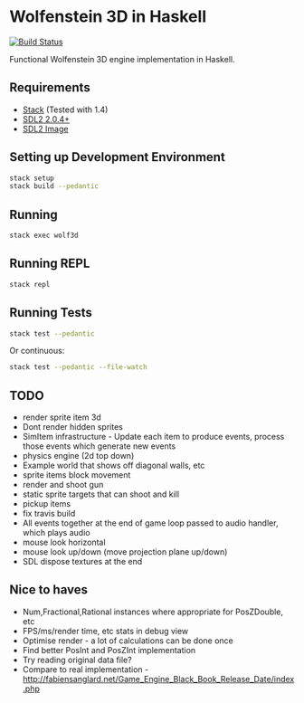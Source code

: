 # Wolfenstein 3D in Haskell

[![Build Status](https://travis-ci.org/danielholmes/wolf3d-haskell.svg?branch=master)](https://travis-ci.org/danielholmes/wolf3d-haskell)

Functional Wolfenstein 3D engine implementation in Haskell.


## Requirements

 - [Stack](https://www.haskellstack.org) (Tested with 1.4)
 - [SDL2 2.0.4+](https://www.libsdl.org/)
 - [SDL2 Image](https://www.libsdl.org/projects/SDL_image/)


## Setting up Development Environment

```bash
stack setup
stack build --pedantic
```


## Running

```bash
stack exec wolf3d
```


## Running REPL

```bash
stack repl
```


## Running Tests

```bash
stack test --pedantic
```

Or continuous:

```bash
stack test --pedantic --file-watch
```


## TODO

 - render sprite item 3d
 - Dont render hidden sprites
 - SimItem infrastructure - Update each item to produce events, process those events which generate new events
 - physics engine (2d top down)
 - Example world that shows off diagonal walls, etc
 - sprite items block movement
 - render and shoot gun
 - static sprite targets that can shoot and kill
 - pickup items
 - fix travis build
 - All events together at the end of game loop passed to audio handler, which plays audio
 - mouse look horizontal
 - mouse look up/down (move projection plane up/down)
 - SDL dispose textures at the end


## Nice to haves

 - Num,Fractional,Rational instances where appropriate for PosZDouble, etc
 - FPS/ms/render time, etc stats in debug view
 - Optimise render - a lot of calculations can be done once
 - Find better PosInt and PosZInt implementation
 - Try reading original data file?
 - Compare to real implementation - http://fabiensanglard.net/Game_Engine_Black_Book_Release_Date/index.php
 